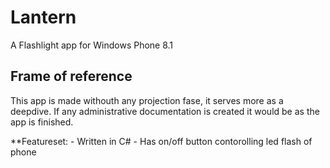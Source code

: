 # Lantern
A Flashlight app for Windows Phone 8.1

## Frame of reference
This app is made withouth any projection fase, it serves more as a deepdive. If any administrative documentation is created it would be as the app is finished.

**Featureset:
	- Written in C#
	- Has on/off button contorolling led flash of phone